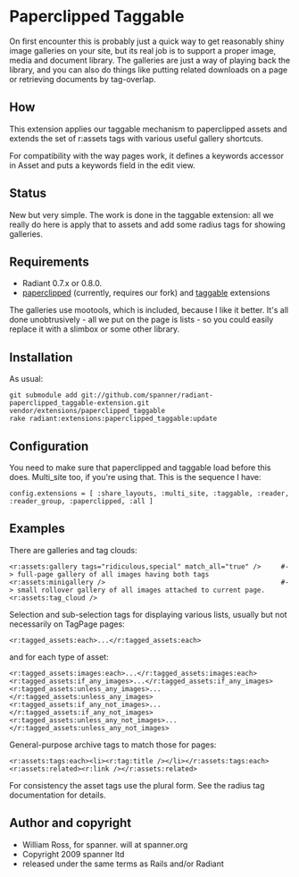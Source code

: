 # Paperclipped Taggable

On first encounter this is probably just a quick way to get reasonably shiny image galleries on your site, but its real job is to support a proper image, media and document library. The galleries are just a way of playing back the library, and you can also do things like putting related downloads on a page or retrieving documents by tag-overlap.

## How

This extension applies our taggable mechanism to paperclipped assets and extends the set of r:assets tags with various useful gallery shortcuts.

For compatibility with the way pages work, it defines a keywords accessor in Asset and puts a keywords field in the edit view.

## Status 

New but very simple. The work is done in the taggable extension: all we really do here is apply that to assets and add some radius tags for showing galleries.

## Requirements

* Radiant 0.7.x or 0.8.0.
* [paperclipped](https://github.com/spanner/paperclipped) (currently, requires our fork) and [taggable](https://github.com/spanner/radiant-taggable-extension) extensions

The galleries use mootools, which is included, because I like it better. 
It's all done unobtrusively - all we put on the page is lists - so you could easily replace it with a slimbox or some other library.

## Installation

As usual:

	git submodule add git://github.com/spanner/radiant-paperclipped_taggable-extension.git vendor/extensions/paperclipped_taggable
	rake radiant:extensions:paperclipped_taggable:update
	
## Configuration

You need to make sure that paperclipped and taggable load before this does. Multi_site too, if you're using that. This is the sequence I have:

	config.extensions = [ :share_layouts, :multi_site, :taggable, :reader, :reader_group, :paperclipped, :all ]
  
## Examples

There are galleries and tag clouds:

	<r:assets:gallery tags="ridiculous,special" match_all="true" />		#-> full-page gallery of all images having both tags
	<r:assets:minigallery />                   							#-> small rollover gallery of all images attached to current page.
	<r:assets:tag_cloud />
	
Selection and sub-selection tags for displaying various lists, usually but not necessarily on TagPage pages:

	<r:tagged_assets:each>...</r:tagged_assets:each>

and for each type of asset:

	<r:tagged_assets:images:each>...</r:tagged_assets:images:each>
	<r:tagged_assets:if_any_images>...</r:tagged_assets:if_any_images>
	<r:tagged_assets:unless_any_images>...</r:tagged_assets:unless_any_images>
	<r:tagged_assets:if_any_not_images>...</r:tagged_assets:if_any_not_images>
	<r:tagged_assets:unless_any_not_images>...</r:tagged_assets:unless_any_not_images>

General-purpose archive tags to match those for pages:

	<r:assets:tags:each><li><r:tag:title /></li></r:assets:tags:each>
	<r:assets:related><r:link /></r:assets:related>

For consistency the asset tags use the plural form. See the radius tag documentation for details. 

## Author and copyright

* William Ross, for spanner. will at spanner.org
* Copyright 2009 spanner ltd
* released under the same terms as Rails and/or Radiant